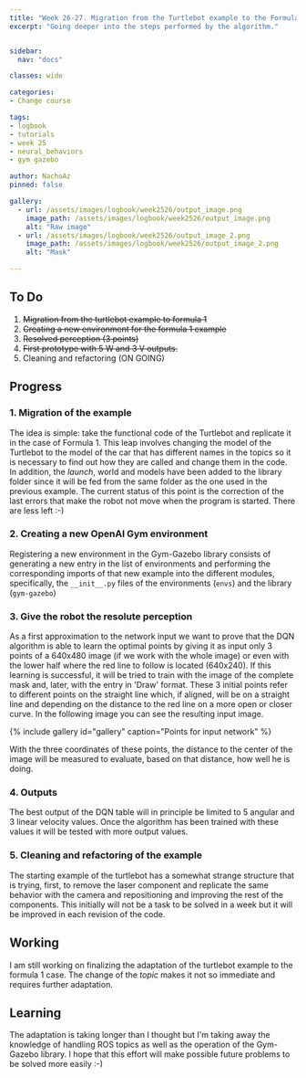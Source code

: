 ```yaml
---
title: "Week 26-27. Migration from the Turtlebot example to the Formula 1"
excerpt: "Going deeper into the steps performed by the algorithm."


sidebar:
  nav: "docs"

classes: wide

categories:
- Change course

tags:
- logbook
- tutorials
- week 25
- neural_behaviors
- gym gazebo

author: NachoAz
pinned: false

gallery:
  - url: /assets/images/logbook/week2526/output_image.png
    image_path: /assets/images/logbook/week2526/output_image.png
    alt: "Raw image"
  - url: /assets/images/logbook/week2526/output_image_2.png
    image_path: /assets/images/logbook/week2526/output_image_2.png
    alt: "Mask"

---
```


## To Do

1. ~~Migration from the turtlebot example to formula 1~~
2. ~~Creating a new environment for the formula 1 example~~
3. ~~Resolved perception (3 points)~~
4. ~~First prototype with 5 W and 3 V outputs.~~
5. Cleaning and refactoring (ON GOING)

## Progress

### 1. Migration of the example

The idea is simple: take the functional code of the Turtlebot and replicate it in the case of Formula 1. This leap involves changing the model of the Turtlebot to the model of the car that has different names in the topics so it is necessary to find out how they are called and change them in the code. In addition, the *launch*, world and models have been added to the library folder since it will be fed from the same folder as the one used in the previous example. The current status of this point is the correction of the last errors that make the robot not move when the program is started. There are less left :-)

### 2. Creating a new OpenAI Gym environment

Registering a new environment in the Gym-Gazebo library consists of generating a new entry in the list of environments and performing the corresponding imports of that new example into the different modules, specifically, the `__init__.py` files of the environments (`envs`) and the library (`gym-gazebo`)

### 3. Give the robot the resolute perception

As a first approximation to the network input we want to prove that the DQN algorithm is able to learn the optimal points by giving it as input only 3 points of a 640x480 image (if we work with the whole image) or even with the lower half where the red line to follow is located (640x240). If this learning is successful, it will be tried to train with the image of the complete mask and, later, with the entry in 'Draw' format. These 3 initial points refer to different points on the straight line which, if aligned, will be on a straight line and depending on the distance to the red line on a more open or closer curve. In the following image you can see the resulting input image.

{% include gallery id="gallery" caption="Points for input network" %}

With the three coordinates of these points, the distance to the center of the image will be measured to evaluate, based on that distance, how well he is doing.

### 4. Outputs

The best output of the DQN table will in principle be limited to 5 angular and 3 linear velocity values. Once the algorithm has been trained with these values it will be tested with more output values.

### 5. Cleaning and refactoring of the example

The starting example of the turtlebot has a somewhat strange structure that is trying, first, to remove the laser component and replicate the same behavior with the camera and repositioning and improving the rest of the components. This initially will not be a task to be solved in a week but it will be improved in each revision of the code.

## Working

I am still working on finalizing the adaptation of the turtlebot example to the formula 1 case. The change of the *topic* makes it not so immediate and requires further adaptation.

## Learning

The adaptation is taking longer than I thought but I'm taking away the knowledge of handling ROS topics as well as the operation of the Gym-Gazebo library. I hope that this effort will make possible future problems to be solved more easily :-)

